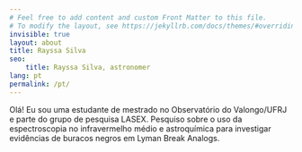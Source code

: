 ```yaml
---
# Feel free to add content and custom Front Matter to this file.
# To modify the layout, see https://jekyllrb.com/docs/themes/#overriding-theme-defaults
invisible: true
layout: about
title: Rayssa Silva
seo: 
    title: Rayssa Silva, astronomer
lang: pt
permalink: /pt/
---
```

Olá! Eu sou uma estudante de mestrado no Observatório do Valongo/UFRJ e parte do grupo de pesquisa LASEX. Pesquiso sobre o uso da espectroscopia no infravermelho médio e astroquímica para investigar evidências de buracos negros em Lyman Break Analogs.
